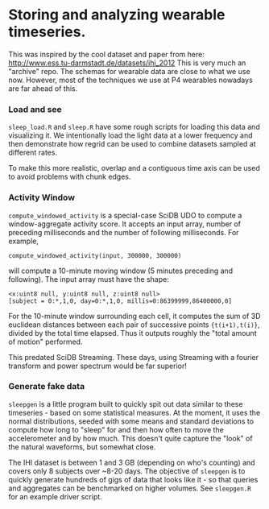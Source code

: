 # Storing and analyzing wearable timeseries.
This was inspired by the cool dataset and paper from here: http://www.ess.tu-darmstadt.de/datasets/ihi_2012
This is very much an "archive" repo. The schemas for wearable data are close to what we use now. However, most of the techniques we use at P4 wearables nowadays are far ahead of this. 

### Load and see
`sleep_load.R` and `sleep.R` have some rough scripts for loading this data and visualizing it. We intentionally load the light data at a lower frequency and then demonstrate how regrid can be used to combine datasets sampled at different rates. 

To make this more realistic, overlap and a contiguous time axis can be used to avoid problems with chunk edges.

### Activity Window
`compute_windowed_activity` is a special-case SciDB UDO to compute a window-aggregate activity score. It accepts an input array, number of preceding milliseconds and the number of following milliseconds. For example,
```
compute_windowed_activity(input, 300000, 300000)
```
will compute a 10-minute moving window (5 minutes preceding and following). The input array must have the shape:
```
<x:uint8 null, y:uint8 null, z:uint8 null>
[subject = 0:*,1,0, day=0:*,1,0, millis=0:86399999,86400000,0]
```
For the 10-minute window surrounding each cell, it computes the sum of 3D euclidean distances between each pair of successive points `{t(i+1),t(i)}`, divided by the total time elapsed. Thus it outputs roughly the "total amount of motion" performed. 

This predated SciDB Streaming. These days, using Streaming with a fourier transform and power spectrum would be far superior!

### Generate fake data

`sleepgen` is a little program built to quickly spit out data similar to these timeseries - based on some statistical measures. At the moment, it uses the normal distributions, seeded with some means and standard deviations to compute how long to "sleep" for and then how often to move the accelerometer and by how much. This doesn't quite capture the "look" of the natural waveforms, but somewhat close.

The IHI dataset is between 1 and 3 GB (depending on who's counting) and covers only 8 subjects over ~8-20 days. The objective of `sleepgen` is to quickly generate hundreds of gigs of data that looks like it - so that queries and aggregates can be benchmarked on higher volumes. See `sleepgen.R` for an example driver script.
